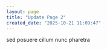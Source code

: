 ```yaml
---
layout: page
title: "Update Page 2"
created_date: "2025-10-21 11:09:47"
---
```


sed posuere cillum nunc pharetra 
